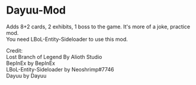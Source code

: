 # Dayuu-Mod  
Adds 8+2 cards, 2 exhibits, 1 boss to the game. It's more of a joke, practice mod.  
You need LBoL-Entity-Sideloader to use this mod.

Credit:  
Lost Branch of Legend By Alioth Studio  
BepInEx by BepInEx  
LBoL-Entity-Sideloader by Neoshrimp#7746  
Dayuu by Dayuu
